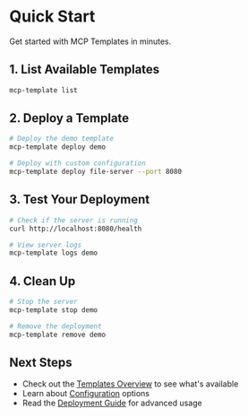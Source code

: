 # Quick Start

Get started with MCP Templates in minutes.

## 1. List Available Templates

```bash
mcp-template list
```

## 2. Deploy a Template

```bash
# Deploy the demo template
mcp-template deploy demo

# Deploy with custom configuration
mcp-template deploy file-server --port 8080
```

## 3. Test Your Deployment

```bash
# Check if the server is running
curl http://localhost:8080/health

# View server logs
mcp-template logs demo
```

## 4. Clean Up

```bash
# Stop the server
mcp-template stop demo

# Remove the deployment
mcp-template remove demo
```

## Next Steps

- Check out the [Templates Overview](../server-templates/index.md) to see what's available
- Learn about [Configuration](configuration.md) options
- Read the [Deployment Guide](../guides/deployment.md) for advanced usage
